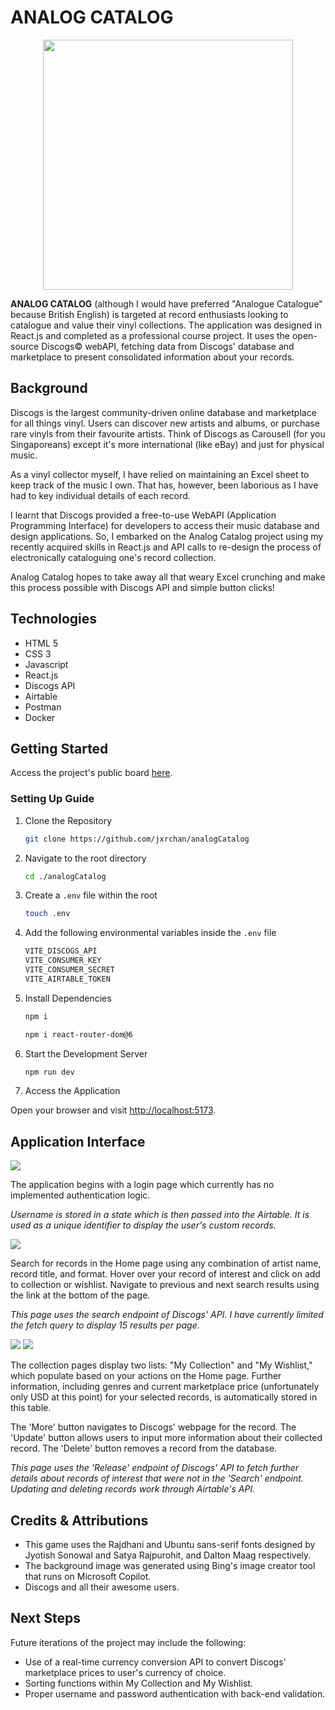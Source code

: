# ANALOG CATALOG

<img src="./images/App-Logo.png" width="400px" height="400px" style="display: block; margin-left: auto; margin-right: auto;" />

**ANALOG CATALOG** (although I would have preferred "Analogue Catalogue" because British English) is targeted at record enthusiasts looking to catalogue and value their vinyl collections. The application was designed in React.js and completed as a professional course project. It uses the open-source Discogs© webAPI, fetching data from Discogs' database and marketplace to present consolidated information about your records.

## Background

Discogs is the largest community-driven online database and marketplace for all things vinyl. Users can discover new artists and albums, or purchase rare vinyls from their favourite artists. Think of Discogs as Carousell (for you Singaporeans) except it's more international (like eBay) and just for physical music.

As a vinyl collector myself, I have relied on maintaining an Excel sheet to keep track of the music I own. That has, however, been laborious as I have had to key individual details of each record.

I  learnt that Discogs provided a free-to-use WebAPI (Application Programming Interface) for developers to access their music database and design applications. So, I embarked on the Analog Catalog project using my recently acquired skills in React.js and API calls to re-design the process of electronically cataloguing one's record collection. 

Analog Catalog hopes to take away all that weary Excel crunching and make this process possible with Discogs API and simple button clicks!

## Technologies

- HTML 5
- CSS 3
- Javascript
- React.js
- Discogs API
- Airtable
- Postman
- Docker

## Getting Started

Access the project's public board [here](https://github.com/users/jxrchan/projects/1).

### Setting Up Guide

1. Clone the Repository

   ```bash
   git clone https://github.com/jxrchan/analogCatalog
   ```

2. Navigate to the root directory

   ```bash
   cd ./analogCatalog
   ```

3. Create a `.env` file within the root

   ```bash
   touch .env
   ```

4. Add the following environmental variables inside the `.env` file

   ```bash
   VITE_DISCOGS_API
   VITE_CONSUMER_KEY
   VITE_CONSUMER_SECRET
   VITE_AIRTABLE_TOKEN
   ```

5. Install Dependencies

   ```bash
   npm i
   ```

   ```bash
   npm i react-router-dom@6
   ```

6. Start the Development Server

   ```bash
   npm run dev
   ```

7. Access the Application

Open your browser and visit [http://localhost:5173](http://localhost:5173).

## Application Interface

<img src="./images/login_page.png">

The application begins with a login page which currently has no implemented authentication logic.

_Username is stored in a state which is then passed into the Airtable. It is used as a unique identifier to display the user's custom records._

<img src="./images/search_page.png">

Search for records in the Home page using any combination of artist name, record title, and format. Hover over your record of interest and click on add to collection or wishlist. Navigate to previous and next search results using the link at the bottom of the page.

_This page uses the search endpoint of Discogs' API. I have currently limited the fetch query to display 15 results per page._

<img src="./images/collection_page.png">
<img src="./images/update_modal.png">

The collection pages display two lists: "My Collection" and "My Wishlist," which populate based on your actions on the Home page. Further information, including genres and current marketplace price (unfortunately only USD at this point) for your selected records, is automatically stored in this table.

The 'More' button navigates to Discogs' webpage for the record. The 'Update' button allows users to input more information about their collected record. The 'Delete' button removes a record from the database.

*This page uses the 'Release' endpoint of Discogs' API to fetch further details about records of interest that were not in the 'Search' endpoint. Updating and deleting records work through Airtable's API.*

## Credits & Attributions

- This game uses the Rajdhani and Ubuntu sans-serif fonts designed by Jyotish Sonowal and Satya Rajpurohit, and Dalton Maag respectively.
- The background image was generated using Bing's image creator tool that runs on Microsoft Copilot.
- Discogs and all their awesome users.

## Next Steps

Future iterations of the project may include the following:

- Use of a real-time currency conversion API to convert Discogs' marketplace prices to user's currency of choice.
- Sorting functions within My Collection and My Wishlist.
- Proper username and password authentication with back-end validation.
